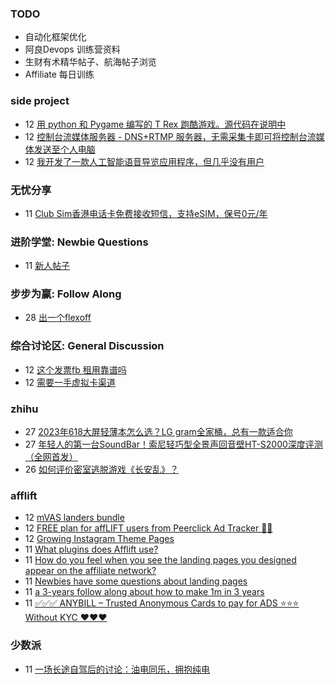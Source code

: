 ### TODO
-  自动化框架优化
-  阿良Devops 训练营资料
-  生财有术精华帖子、航海帖子浏览
-  Affiliate 每日训练

### side project
<!-- sideproject:START -->
-  12 [用 python 和 Pygame 编写的 T Rex 跑酷游戏。源代码在说明中](https://www.youtube.com/watch?v=pZySIXSelCA)
-  12 [控制台流媒体服务器 - DNS+RTMP 服务器，无需采集卡即可将控制台流媒体发送至个人电脑](https://github.com/Aioros/console-streaming-server)
-  12 [我开发了一款人工智能语音导览应用程序，但几乎没有用户](https://www.reddit.com/r/SideProject/comments/18gpp0e/ive_built_an_ai_audio_tour_app_but_have_almost_no/)<!-- sideproject:END -->


### 无忧分享
<!-- ruyo:START -->
-  11 [Club Sim香港电话卡免费接收短信，支持eSIM，保号0元/年](https://51.ruyo.net/18628.html)<!-- ruyo:END -->

### 进阶学堂: Newbie Questions
<!-- advertcn1:START -->
-  11 [新人帖子](https://www.advertcn.com/thread-114974-1-1.html)<!-- advertcn1:END -->

### 步步为赢: Follow Along
<!-- advertcn2:START -->
-  28 [出一个flexoff](https://www.advertcn.com/thread-114847-1-1.html)<!-- advertcn2:END -->

### 综合讨论区: General Discussion
<!-- advertcn3:START -->
-  12 [这个发票fb 租用靠谱吗](https://www.advertcn.com/thread-114981-1-1.html)
-  12 [需要一手虚拟卡渠道](https://www.advertcn.com/thread-114978-1-1.html)<!-- advertcn3:END -->


### zhihu
<!-- zhihu:START -->
-  27 [2023年618大屏轻薄本怎么选？LG gram全家桶，总有一款适合你](http://zhuanlan.zhihu.com/p/632641888?utm_campaign=rss&utm_medium=rss&utm_source=rss&utm_content=title)
-  27 [年轻人的第一台SoundBar！索尼轻巧型全景声回音壁HT-S2000深度评测（全网首发）](http://zhuanlan.zhihu.com/p/630990296?utm_campaign=rss&utm_medium=rss&utm_source=rss&utm_content=title)
-  26 [如何评价密室逃脱游戏《长安乱》？](http://www.zhihu.com/question/563950552/answer/3045961312?utm_campaign=rss&utm_medium=rss&utm_source=rss&utm_content=title)<!-- zhihu:END -->

### afflift
<!-- afflift:START -->
-  12 [mVAS landers bundle](https://afflift.com/f/threads/mvas-landers-bundle.12774/)
-  12 [FREE plan for affLIFT users from Peerclick Ad Tracker 🎉🔥](https://afflift.com/f/threads/free-plan-for-afflift-users-from-peerclick-ad-tracker-%F0%9F%8E%89%F0%9F%94%A5.12985/)
-  12 [Growing Instagram Theme Pages](https://afflift.com/f/threads/growing-instagram-theme-pages.12406/)
-  11 [What plugins does Afflift use?](https://afflift.com/f/threads/what-plugins-does-afflift-use.13101/)
-  11 [How do you feel when you see the landing pages you designed appear on the affiliate network?](https://afflift.com/f/threads/how-do-you-feel-when-you-see-the-landing-pages-you-designed-appear-on-the-affiliate-network.12799/)
-  11 [Newbies have some questions about landing pages](https://afflift.com/f/threads/newbies-have-some-questions-about-landing-pages.13105/)
-  11 [a 3-years follow along about how to make 1m in 3 years](https://afflift.com/f/threads/a-3-years-follow-along-about-how-to-make-1m-in-3-years.13070/)
-  11 [✅✅✅ ANYBILL – Trusted Anonymous Cards to pay for ADS ⭐️⭐️⭐️ Without KYC ❤️❤️❤️](https://afflift.com/f/threads/%E2%9C%85%E2%9C%85%E2%9C%85-anybill-%E2%80%93-trusted-anonymous-cards-to-pay-for-ads-%E2%AD%90%EF%B8%8F%E2%AD%90%EF%B8%8F%E2%AD%90%EF%B8%8F-without-kyc-%E2%9D%A4%EF%B8%8F%E2%9D%A4%EF%B8%8F%E2%9D%A4%EF%B8%8F.11204/)<!-- afflift:END -->

### 少数派
<!-- sspai:START -->
-  11 [一场长途自驾后的讨论：油电同乐，拥抱纯电](https://sspai.com/post/88715)<!-- sspai:END -->
